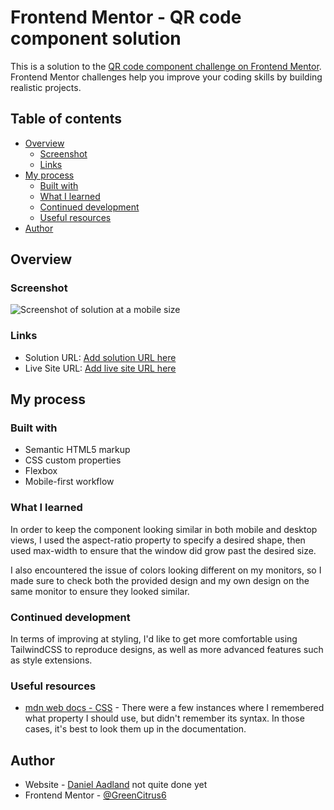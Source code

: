 # Frontend Mentor - QR code component solution

This is a solution to the [QR code component challenge on Frontend Mentor](https://www.frontendmentor.io/challenges/qr-code-component-iux_sIO_H). Frontend Mentor challenges help you improve your coding skills by building realistic projects. 

## Table of contents

- [Overview](#overview)
  - [Screenshot](#screenshot)
  - [Links](#links)
- [My process](#my-process)
  - [Built with](#built-with)
  - [What I learned](#what-i-learned)
  - [Continued development](#continued-development)
  - [Useful resources](#useful-resources)
- [Author](#author)


## Overview

### Screenshot

![Screenshot of solution at a mobile size](image.png)

### Links

- Solution URL: [Add solution URL here](https://your-solution-url.com)
- Live Site URL: [Add live site URL here](https://your-live-site-url.com)

## My process

### Built with

- Semantic HTML5 markup
- CSS custom properties
- Flexbox
- Mobile-first workflow

### What I learned

In order to keep the component looking similar in both mobile and desktop views, I used the aspect-ratio property to specify a desired shape, then used max-width to ensure that the window did grow past the desired size. 

I also encountered the issue of colors looking different on my monitors, so I made sure to check both the provided design and my own design on the same monitor to ensure they looked similar.

### Continued development

In terms of improving at styling, I'd like to get more comfortable using TailwindCSS to reproduce designs, as well as more advanced features such as style extensions. 

### Useful resources

- [mdn web docs - CSS](https://developer.mozilla.org/en-US/docs/Learn/CSS) - There were a few instances where I remembered what property I should use, but didn't remember its syntax. In those cases, it's best to look them up in the documentation. 


## Author

- Website - [Daniel Aadland](https://www.your-site.com) not quite done yet
- Frontend Mentor - [@GreenCitrus6](https://www.frontendmentor.io/profile/yourusername)
